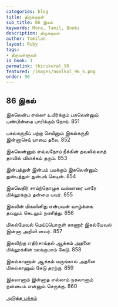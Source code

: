 ```yaml
---
categories: blog
title: திருக்குறள்
sub_title: 86 இகல்
keywords: More, Tamil, Books
description: திருக்குறள்
author: Tamilan
layout: Ruby
tags:
- திருவள்ளுவர்
is_book: 1
permalink: thirukural_90
featured: /images/noolkal_96_6.png
order: 90
---
```

## 86 இகல்

இகலென்ப எல்லா உயிர்க்கும் பகலென்னும்  
பண்பின்மை பாரிக்கும் நோய். 851

பகல்கருதிப் பற்றா செயினும் இகல்கருதி  
இன்னாசெய் யாமை தலை. 852

இகலென்னும் எவ்வநோய் நீக்கின் தவலில்லாத்  
தாவில் விளக்கம் தரும். 853

இன்பத்துள் இன்பம் பயக்கும் இகலென்னும்  
துன்பத்துள் துன்பங் கெடின். 854

இகலெதிர் சாய்ந்தொழுக வல்லாரை யாரே  
மிக்லூக்கும் தன்மை யவர். 855

இகலின் மிகலினிது என்பவன் வாழ்க்கை  
தவலும் கெடலும் நணித்து. 856

மிகல்மேவல் மெய்ப்பொருள் காணார் இகல்மேவல்  
இன்னா அறிவி னவர். 857

இகலிற்கு எதிர்சாய்தல் ஆக்கம் அதனை  
மிக்லூக்கின் ஊக்குமாம் கேடு. 858

இகல்காணான் ஆக்கம் வருங்கால் அதனை  
மிகல்காணும் கேடு தரற்கு. 859

இகலானாம் இன்னாத எல்லாம் நகலானாம்  
நன்னயம் என்னும் செருக்கு. 860

[அடுத்த பக்கம்](thirukural_91)